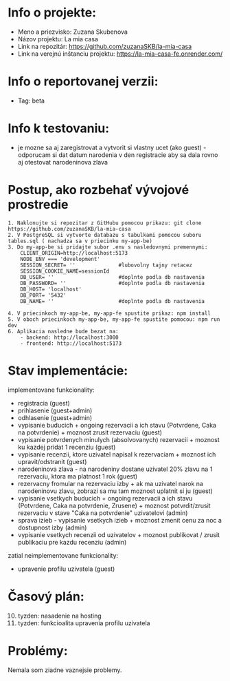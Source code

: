 # Info o projekte:
- Meno a priezvisko: Zuzana Skubenova
- Názov projektu: La mia casa
- Link na repozitár: https://github.com/zuzanaSKB/la-mia-casa
- Link na verejnú inštanciu projektu: https://la-mia-casa-fe.onrender.com/

# Info o reportovanej verzii:
- Tag: beta

# Info k testovaniu: 
- je mozne sa aj zaregistrovat a vytvorit si vlastny ucet (ako guest) - odporucam si dat datum narodenia v den registracie aby sa dala rovno aj otestovat narodeninova zlava

# Postup, ako rozbehať vývojové prostredie 

    1. Naklonujte si repozitar z GitHubu pomocou prikazu: git clone https://github.com/zuzanaSKB/la-mia-casa
    2. V PostgreSQL si vytvorte databazu s tabulkami pomocou suboru tables.sql ( nachadza sa v priecinku my-app-be)
    3. Do my-app-be si pridajte subor .env s nasledovnymi premennymi:
        CLIENT_ORIGIN=http://localhost:5173
        NODE_ENV === 'development'
        SESSION_SECRET= ''              #lubovolny tajny retacez
        SESSION_COOKIE_NAME=sessionId   
        DB_USER= ''                     #doplnte podla db nastavenia
        DB_PASSWORD= ''                 #doplnte podla db nastavenia
        DB_HOST= 'localhost'
        DB_PORT= '5432'
        DB_NAME= ''                     #doplnte podla db nastavenia
    
    4. V priecinkoch my-app-be, my-app-fe spustite prikaz: npm install
    5. V oboch priecinkoch my-app-be, my-app-fe spustite pomocou: npm run dev
    6. Aplikacia nasledne bude bezat na:
        - backend: http://localhost:3000
        - frontend: http://localhost:5173

# Stav implementácie:
implementovane funkcionality:
- registracia (guest) 
- prihlasenie (guest+admin)
- odhlasenie (guest+admin)
- vypisanie buducich + ongoing rezervacii a ich stavu (Potvrdene, Caka na potvrdenie) + moznost zrusit rezervaciu (guest)
- vypisanie potvrdenych minulych (absolvovanych) rezervacii + moznost ku kazdej pridat 1 recenziu (guest)
- vypisanie recenzii, ktore uzivatel napisal k rezervaciam + moznost ich upravit/odstranit (guest)
- narodeninova zlava - na narodeniny dostane uzivatel 20% zlavu na 1 rezervaciu, ktora ma platnost 1 rok (guest)
- rezervacny fromular na rezervaciu izby + ak ma uzivatel narok na narodeninovu zlavu, zobrazi sa mu tam moznost uplatnit si ju (guest)
- vypisanie vsetkych buducich + ongoing rezervacii a ich stavu (Potvrdene, Caka na potvrdenie, Zrusene) + moznost potvrdit/zrusit rezervaciu v stave "Caka na potvrdenie" uzivatelovi (admin)
- sprava izieb - vypisanie vsetkych izieb + moznost zmenit cenu za noc a dostupnost izby (admin)
- vypisanie vsetkych recenzii od uzivatelov + moznost publikovat / zrusit publikaciu pre kazdu recenziu (admin)

zatial neimplementovane funkcionality:
- upravenie profilu uzivatela (guest)

# Časový plán:
10. tyzden: nasadenie na hosting
11. tyzden: funkcioalita upravenia profilu uzivatela

# Problémy:
Nemala som ziadne vaznejsie problemy.